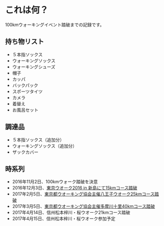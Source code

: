 # これは何？
100kmウォーキングイベント踏破までの記録です。  

## 持ち物リスト
- ５本指ソックス
- ウォーキングソックス
- ウォーキングシューズ
- 帽子
- カッパ
- バックパック
- スポーツタイツ
- カメラ
- 着替え
- お風呂セット

## 調達品
- ５本指ソックス（追加分）
- ウォーキングソックス（追加分）
- ザックカバー

## 時系列
- 2016年11月2日、100kmウォーク踏破を決意
- 2016年12月3日、[東京ウオーク2016 in 新島にて15kmコース踏破](http://www.travel-note.org/kanto/izu-island-walk-in-niijima/)
- 2017年2月5日、[東京都ウオーキング協会主催八王子ウオーク25kmコース踏破](http://www.travel-note.org/kanto/hachiouji-walking/)
- 2017年3月5日、[東京都ウオーキング協会主催多摩川十里40kmコース踏破](http://www.travel-note.org/kanto/tama-walking/)
- 2017年4月14日、信州松本梓川・桜ウオーク21kmコース踏破
- 2017年4月15日、信州松本梓川・桜ウオーク参加予定
